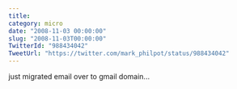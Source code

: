 ```yaml
---
title: 
category: micro
date: "2008-11-03 00:00:00"
slug: "2008-11-03T00:00:00"
TwitterId: "988434042"
TweetUrl: "https://twitter.com/mark_philpot/status/988434042"
---
```


just migrated email over to gmail domain...
